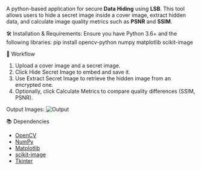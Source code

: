 A python-based  application for secure **Data Hiding** using **LSB**. This tool allows users to hide a secret image inside a cover image, extract hidden data, and calculate image quality metrics such as **PSNR** and **SSIM**.

🛠️ Installation & Requirements:
Ensure you have Python 3.6+ and the following libraries:
pip install opencv-python numpy matplotlib scikit-image

🧪 Workflow
1. Upload a cover image and a secret image.
2. Click Hide Secret Image to embed and save it.
3. Use Extract Secret Image to retrieve the hidden image from an encrypted one.
4. Optionally, click Calculate Metrics to compare quality differences (SSIM, PSNR).

Output Images:
![Output](https://github.com/sn31al/Major_Project/issues/1#issue-2986325772)

📚 Dependencies
- [OpenCV](https://opencv.org/)
- [NumPy](https://numpy.org/)
- [Matplotlib](https://matplotlib.org/)
- [scikit-image](https://scikit-image.org/)
- [Tkinter](https://wiki.python.org/moin/TkInter)

